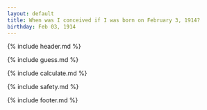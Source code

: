 ```yaml
---
layout: default
title: When was I conceived if I was born on February 3, 1914?
birthday: Feb 03, 1914
---
```


{% include header.md %}

{% include guess.md %}

{% include calculate.md %}

{% include safety.md %}

{% include footer.md %}



